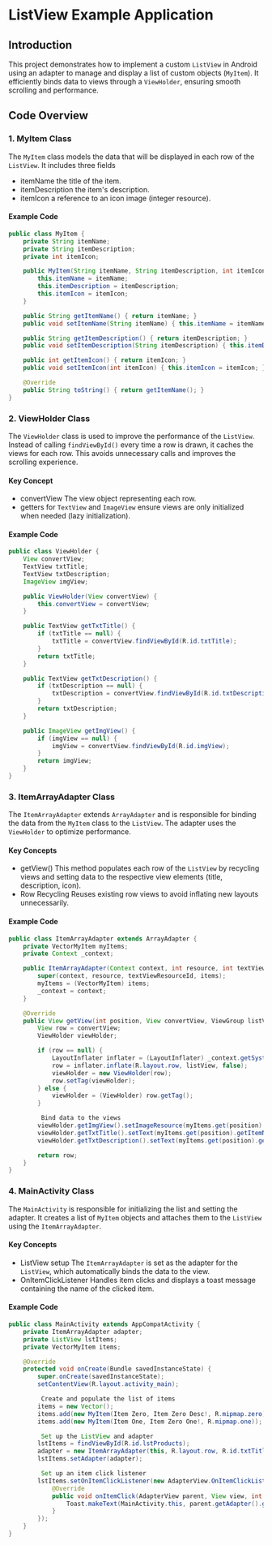 # ListView Example Application

## Introduction

This project demonstrates how to implement a custom `ListView` in Android using an adapter to manage and display a list of custom objects (`MyItem`). It efficiently binds data to views through a `ViewHolder`, ensuring smooth scrolling and performance.

## Code Overview

### 1. MyItem Class

The `MyItem` class models the data that will be displayed in each row of the `ListView`. It includes three fields 
- itemName the title of the item.
- itemDescription the item's description.
- itemIcon a reference to an icon image (integer resource).

#### Example Code
```java
public class MyItem {
    private String itemName;
    private String itemDescription;
    private int itemIcon;

    public MyItem(String itemName, String itemDescription, int itemIcon) {
        this.itemName = itemName;
        this.itemDescription = itemDescription;
        this.itemIcon = itemIcon;
    }

    public String getItemName() { return itemName; }
    public void setItemName(String itemName) { this.itemName = itemName; }

    public String getItemDescription() { return itemDescription; }
    public void setItemDescription(String itemDescription) { this.itemDescription = itemDescription; }

    public int getItemIcon() { return itemIcon; }
    public void setItemIcon(int itemIcon) { this.itemIcon = itemIcon; }

    @Override
    public String toString() { return getItemName(); }
}
```
### 2. ViewHolder Class

The `ViewHolder` class is used to improve the performance of the `ListView`. Instead of calling `findViewById()` every time a row is drawn, it caches the views for each row. This avoids unnecessary calls and improves the scrolling experience.

#### Key Concept
- convertView The view object representing each row.
- getters for `TextView` and `ImageView` ensure views are only initialized when needed (lazy initialization).

#### Example Code
```java
public class ViewHolder {
    View convertView;
    TextView txtTitle;
    TextView txtDescription;
    ImageView imgView;

    public ViewHolder(View convertView) {
        this.convertView = convertView;
    }

    public TextView getTxtTitle() {
        if (txtTitle == null) {
            txtTitle = convertView.findViewById(R.id.txtTitle);
        }
        return txtTitle;
    }

    public TextView getTxtDescription() {
        if (txtDescription == null) {
            txtDescription = convertView.findViewById(R.id.txtDescription);
        }
        return txtDescription;
    }

    public ImageView getImgView() {
        if (imgView == null) {
            imgView = convertView.findViewById(R.id.imgView);
        }
        return imgView;
    }
}
```

### 3. ItemArrayAdapter Class

The `ItemArrayAdapter` extends `ArrayAdapter` and is responsible for binding the data from the `MyItem` class to the `ListView`. The adapter uses the `ViewHolder` to optimize performance.

#### Key Concepts
- getView() This method populates each row of the `ListView` by recycling views and setting data to the respective view elements (title, description, icon).
- Row Recycling Reuses existing row views to avoid inflating new layouts unnecessarily.

#### Example Code
```java
public class ItemArrayAdapter extends ArrayAdapter {
    private VectorMyItem myItems;
    private Context _context;

    public ItemArrayAdapter(Context context, int resource, int textViewResourceId, List items) {
        super(context, resource, textViewResourceId, items);
        myItems = (VectorMyItem) items;
        _context = context;
    }

    @Override
    public View getView(int position, View convertView, ViewGroup listView) {
        View row = convertView;
        ViewHolder viewHolder;

        if (row == null) {
            LayoutInflater inflater = (LayoutInflater) _context.getSystemService(Context.LAYOUT_INFLATER_SERVICE);
            row = inflater.inflate(R.layout.row, listView, false);
            viewHolder = new ViewHolder(row);
            row.setTag(viewHolder);
        } else {
            viewHolder = (ViewHolder) row.getTag();
        }

         Bind data to the views
        viewHolder.getImgView().setImageResource(myItems.get(position).getItemIcon());
        viewHolder.getTxtTitle().setText(myItems.get(position).getItemName());
        viewHolder.getTxtDescription().setText(myItems.get(position).getItemDescription());

        return row;
    }
}
```

### 4. MainActivity Class

The `MainActivity` is responsible for initializing the list and setting the adapter. It creates a list of `MyItem` objects and attaches them to the `ListView` using the `ItemArrayAdapter`.

#### Key Concepts
- ListView setup The `ItemArrayAdapter` is set as the adapter for the `ListView`, which automatically binds the data to the view.
- OnItemClickListener Handles item clicks and displays a toast message containing the name of the clicked item.

#### Example Code
```java
public class MainActivity extends AppCompatActivity {
    private ItemArrayAdapter adapter;
    private ListView lstItems;
    private VectorMyItem items;

    @Override
    protected void onCreate(Bundle savedInstanceState) {
        super.onCreate(savedInstanceState);
        setContentView(R.layout.activity_main);

         Create and populate the list of items
        items = new Vector();
        items.add(new MyItem(Item Zero, Item Zero Desc!, R.mipmap.zero));
        items.add(new MyItem(Item One, Item Zero One!, R.mipmap.one));

         Set up the ListView and adapter
        lstItems = findViewById(R.id.lstProducts);
        adapter = new ItemArrayAdapter(this, R.layout.row, R.id.txtTitle, items);
        lstItems.setAdapter(adapter);

         Set up an item click listener
        lstItems.setOnItemClickListener(new AdapterView.OnItemClickListener() {
            @Override
            public void onItemClick(AdapterView parent, View view, int position, long id) {
                Toast.makeText(MainActivity.this, parent.getAdapter().getItem(position).toString(), Toast.LENGTH_SHORT).show();
            }
        });
    }
}
```

